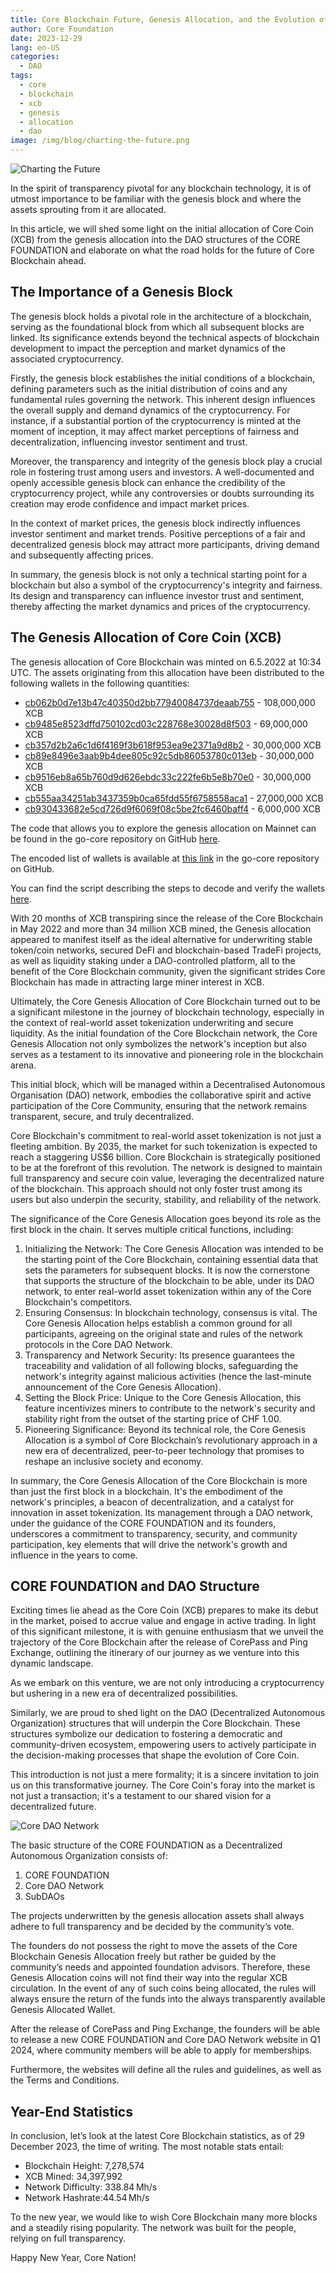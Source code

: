 ```yaml
---
title: Core Blockchain Future, Genesis Allocation, and the Evolution of DAO Structures
author: Core Foundation
date: 2023-12-29
lang: en-US
categories:
  - DAO
tags:
  - core
  - blockchain
  - xcb
  - genesis
  - allocation
  - dao
image: /img/blog/charting-the-future.png
---
```

![Charting the Future](/img/blog/charting-the-future.png "Charting the Future")

In the spirit of transparency pivotal for any blockchain technology, it is of utmost importance to be familiar with the genesis block and where the assets sprouting from it are allocated.

In this article, we will shed some light on the initial allocation of Core Coin (XCB) from the genesis allocation into the DAO structures of the CORE FOUNDATION and elaborate on what the road holds for the future of Core Blockchain ahead.

<!--truncate-->

## The Importance of a Genesis Block

The genesis block holds a pivotal role in the architecture of a blockchain, serving as the foundational block from which all subsequent blocks are linked. Its significance extends beyond the technical aspects of blockchain development to impact the perception and market dynamics of the associated cryptocurrency.

Firstly, the genesis block establishes the initial conditions of a blockchain, defining parameters such as the initial distribution of coins and any fundamental rules governing the network. This inherent design influences the overall supply and demand dynamics of the cryptocurrency. For instance, if a substantial portion of the cryptocurrency is minted at the moment of inception, it may affect market perceptions of fairness and decentralization, influencing investor sentiment and trust.

Moreover, the transparency and integrity of the genesis block play a crucial role in fostering trust among users and investors. A well-documented and openly accessible genesis block can enhance the credibility of the cryptocurrency project, while any controversies or doubts surrounding its creation may erode confidence and impact market prices.

In the context of market prices, the genesis block indirectly influences investor sentiment and market trends. Positive perceptions of a fair and decentralized genesis block may attract more participants, driving demand and subsequently affecting prices.

In summary, the genesis block is not only a technical starting point for a blockchain but also a symbol of the cryptocurrency's integrity and fairness. Its design and transparency can influence investor trust and sentiment, thereby affecting the market dynamics and prices of the cryptocurrency.

## The Genesis Allocation of Core Coin (XCB)

The genesis allocation of Core Blockchain was minted on 6.5.2022 at 10:34 UTC. The assets originating from this allocation have been distributed to the following wallets in the following quantities:

- [cb062b0d7e13b47c40350d2bb77940084737deaab755](https://blockindex.net/address/cb062b0d7e13b47c40350d2bb77940084737deaab755) - 108,000,000 XCB
- [cb9485e8523dffd750102cd03c228768e30028d8f503](https://blockindex.net/address/cb9485e8523dffd750102cd03c228768e30028d8f503) -  69,000,000 XCB
- [cb357d2b2a6c1d6f4169f3b618f953ea9e2371a9d8b2](https://blockindex.net/address/cb357d2b2a6c1d6f4169f3b618f953ea9e2371a9d8b2) -  30,000,000 XCB
- [cb89e8496e3aab9b4dee805c92c5db86053780c013eb](https://blockindex.net/address/cb89e8496e3aab9b4dee805c92c5db86053780c013eb) - 30,000,000 XCB
- [cb9516eb8a65b760d9d626ebdc33c222fe6b5e8b70e0](https://blockindex.net/address/cb9516eb8a65b760d9d626ebdc33c222fe6b5e8b70e0) - 30,000,000 XCB
- [cb555aa34251ab3437359b0ca65fdd55f6758558aca1](https://blockindex.net/address/cb555aa34251ab3437359b0ca65fdd55f6758558aca1) - 27,000,000 XCB
- [cb930433682e5cd726d9f6069f08c5be2fc6460baff4](https://blockindex.net/address/cb930433682e5cd726d9f6069f08c5be2fc6460baff4) - 6,000,000 XCB

The code that allows you to explore the genesis allocation on Mainnet can be found in the go-core repository on GitHub [here](https://github.com/core-coin/go-core/blob/master/core/genesis.go#L340).

The encoded list of wallets is available at [this link](https://github.com/core-coin/go-core/blob/master/core/genesis_alloc.go#L24) in the go-core repository on GitHub.

You can find the script describing the steps to decode and verify the wallets [here](https://github.com/bchainhub/gocore-mainnet-alloc-decode).

With 20 months of XCB transpiring since the release of the Core Blockchain in May 2022 and more than 34 million XCB mined, the Genesis allocation appeared to manifest itself as the ideal alternative for underwriting stable token/coin networks, secured DeFI and blockchain-based TradeFi projects, as well as liquidity staking under a DAO-controlled platform, all to the benefit of the Core Blockchain community, given the significant strides Core Blockchain has made in attracting large miner interest in XCB.

Ultimately, the Core Genesis Allocation of Core Blockchain turned out to be a significant milestone in the journey of blockchain technology, especially in the context of real-world asset tokenization underwriting and secure liquidity. As the initial foundation of the Core Blockchain network, the Core Genesis Allocation not only symbolizes the network's inception but also serves as a testament to its innovative and pioneering role in the blockchain arena.

This initial block, which will be managed within a Decentralised Autonomous Organisation (DAO) network, embodies the collaborative spirit and active participation of the Core Community, ensuring that the network remains transparent, secure, and truly decentralized.

Core Blockchain's commitment to real-world asset tokenization is not just a fleeting ambition. By 2035, the market for such tokenization is expected to reach a staggering US$6 billion. Core Blockchain is strategically positioned to be at the forefront of this revolution. The network is designed to maintain full transparency and secure coin value, leveraging the decentralized nature of the blockchain. This approach should not only foster trust among its users but also underpin the security, stability, and reliability of the network.

The significance of the Core Genesis Allocation goes beyond its role as the first block in the chain. It serves multiple critical functions, including:

1. Initializing the Network: The Core Genesis Allocation was intended to be the starting point of the Core Blockchain, containing essential data that sets the parameters for subsequent blocks. It is now the cornerstone that supports the structure of the blockchain to be able, under its DAO network, to enter real-world asset tokenization within any of the Core Blockchain's competitors.
2. Ensuring Consensus: In blockchain technology, consensus is vital. The Core Genesis Allocation helps establish a common ground for all participants, agreeing on the original state and rules of the network protocols in the Core DAO Network.
3. Transparency and Network Security: Its presence guarantees the traceability and validation of all following blocks, safeguarding the network's integrity against malicious activities (hence the last-minute announcement of the Core Genesis Allocation).
4. Setting the Block Price: Unique to the Core Genesis Allocation, this feature incentivizes miners to contribute to the network's security and stability right from the outset of the starting price of CHF 1.00.
5. Pioneering Significance: Beyond its technical role, the Core Genesis Allocation is a symbol of Core Blockchain’s revolutionary approach in a new era of decentralized, peer-to-peer technology that promises to reshape an inclusive society and economy.

In summary, the Core Genesis Allocation of the Core Blockchain is more than just the first block in a blockchain. It's the embodiment of the network's principles, a beacon of decentralization, and a catalyst for innovation in asset tokenization. Its management through a DAO network, under the guidance of the CORE FOUNDATION and its founders, underscores a commitment to transparency, security, and community participation, key elements that will drive the network's growth and influence in the years to come.

## CORE FOUNDATION and DAO Structure

Exciting times lie ahead as the Core Coin (XCB) prepares to make its debut in the market, poised to accrue value and engage in active trading. In light of this significant milestone, it is with genuine enthusiasm that we unveil the trajectory of the Core Blockchain after the release of CorePass and Ping Exchange, outlining the itinerary of our journey as we venture into this dynamic landscape.

As we embark on this venture, we are not only introducing a cryptocurrency but ushering in a new era of decentralized possibilities.

Similarly, we are proud to shed light on the DAO (Decentralized Autonomous Organization) structures that will underpin the Core Blockchain. These structures symbolize our dedication to fostering a democratic and community-driven ecosystem, empowering users to actively participate in the decision-making processes that shape the evolution of Core Coin.

This introduction is not just a mere formality; it is a sincere invitation to join us on this transformative journey. The Core Coin's foray into the market is not just a transaction; it's a testament to our shared vision for a decentralized future.

![Core DAO Network](/img/blog/core-dao-network.png "Core DAO Network")

The basic structure of the CORE FOUNDATION as a Decentralized Autonomous Organization consists of:

1. CORE FOUNDATION
2. Core DAO Network
3. SubDAOs

The projects underwritten by the genesis allocation assets shall always adhere to full transparency and be decided by the community’s vote.

The founders do not possess the right to move the assets of the Core Blockchain Genesis Allocation freely but rather be guided by the community’s needs and appointed foundation advisors. Therefore, these Genesis Allocation coins will not find their way into the regular XCB circulation. In the event of any of such coins being allocated, the rules will always ensure the return of the funds into the always transparently available Genesis Allocated Wallet.

After the release of CorePass and Ping Exchange, the founders will be able to release a new CORE FOUNDATION and Core DAO Network website in Q1 2024, where community members will be able to apply for memberships.

Furthermore, the websites will define all the rules and guidelines, as well as the Terms and Conditions.

## Year-End Statistics

In conclusion, let’s look at the latest Core Blockchain statistics, as of 29 December 2023, the time of writing. The most notable stats entail:

- Blockchain Height: 7,278,574
- XCB Mined: 34,397,992
- Network Difficulty: 338.84 Mh/s
- Network Hashrate:44.54 Mh/s

To the new year, we would like to wish Core Blockchain many more blocks and a steadily rising popularity. The network was built for the people, relying on full transparency.

Happy New Year, Core Nation!
